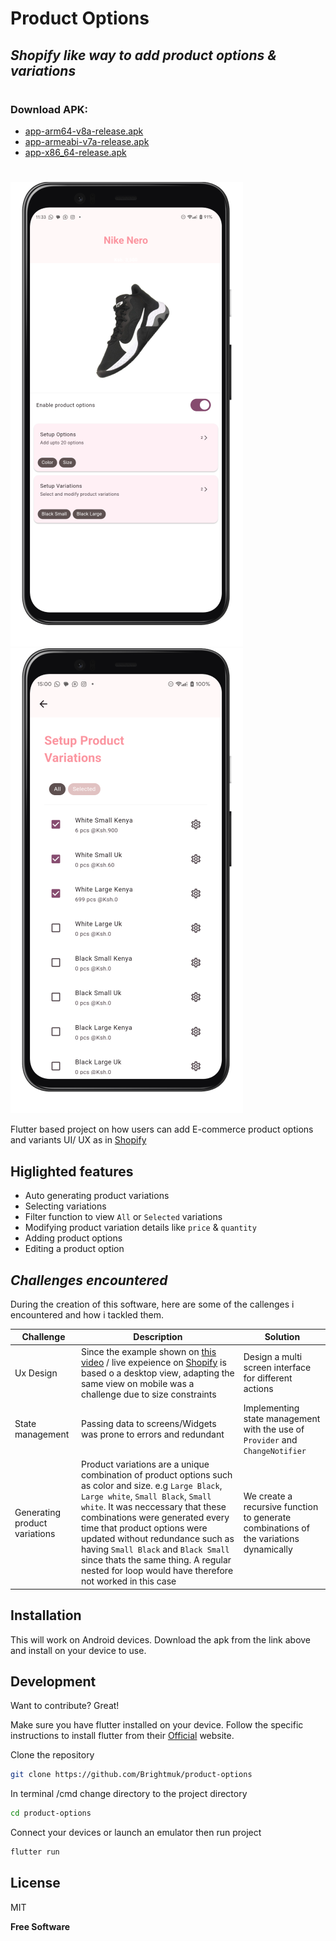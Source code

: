 # Product Options
## _Shopify like way to add product options & variations_
#
 
### Download APK: 
- [app-arm64-v8a-release.apk](apk/app-arm64-v8a-release.apk)
- [app-armeabi-v7a-release.apk](apk/app-armeabi-v7a-release.apk)
- [app-x86_64-release.apk](apk/app-x86_64-release.apk)

#


![Home screenshot](assets/screenshots/home_screenshot.png) ![Variations screenshot](assets/screenshots/variations_screenshot.png)

Flutter based project on how users can add E-commerce product options and variants UI/ UX as in [Shopify](https://admin.shopify.com/)



## Higlighted features 

- Auto generating product variations
- Selecting variations
- Filter function to view `All` or `Selected` variations 
- Modifying product variation details like `price` & `quantity`
- Adding product options
- Editing a product option



## _Challenges encountered_
During the creation of this software, here are some of the callenges i encountered and how i tackled them.

| Challenge | Description| Solution |
| ------ | ------ |---|
|Ux Design| Since the example shown on [this video](https://www.youtube.com/watch?v=njdHCpildhE) / live expeience on  [Shopify](https://admin.shopify.com/) is based o a desktop view, adapting the same view on mobile was a challenge due to size constraints|Design a multi screen interface for different actions |
|State management| Passing data to screens/Widgets was prone to errors and redundant | Implementing state management with the use of `Provider` and `ChangeNotifier` |
|Generating product variations | Product variations are a unique combination of product options such as color and size. e.g `Large Black`, `Large white`, `Small Black`, `Small white`. It was neccessary that these combinations were generated every time that product options were updated without redundance such as having `Small Black` and `Black Small` since thats the same thing. A regular nested for loop would have therefore not worked in this case|We create a recursive function to generate combinations of the variations dynamically|


## Installation

This will work on Android devices.
Download the apk from the link above and install on your device to use.

## Development

Want to contribute? Great!

Make sure you have flutter installed on your device. Follow the specific instructions to install flutter from their  [Official](https://flutter.dev/) website.


Clone the repository

```sh
git clone https://github.com/Brightmuk/product-options
```

In terminal /cmd change directory to the project directory

```sh
cd product-options
```

Connect your devices or launch an emulator then run project

```sh
flutter run
```



## License

MIT

**Free Software**

[//]: # (These are reference links used in the body of this note and get stripped out when the markdown processor does its job. There is no need to format nicely because it shouldn't be seen. Thanks SO - http://stackoverflow.com/questions/4823468/store-comments-in-markdown-syntax)

   [dill]: <https://github.com/joemccann/dillinger>
   [git-repo-url]: <https://github.com/joemccann/dillinger.git>
   [john gruber]: <http://daringfireball.net>
   [df1]: <http://daringfireball.net/projects/markdown/>
   [markdown-it]: <https://github.com/markdown-it/markdown-it>
   [Ace Editor]: <http://ace.ajax.org>
   [node.js]: <http://nodejs.org>
   [Twitter Bootstrap]: <http://twitter.github.com/bootstrap/>
   [jQuery]: <http://jquery.com>
   [@tjholowaychuk]: <http://twitter.com/tjholowaychuk>
   [express]: <http://expressjs.com>
   [AngularJS]: <http://angularjs.org>
   [Gulp]: <http://gulpjs.com>

   [PlDb]: <https://github.com/joemccann/dillinger/tree/master/plugins/dropbox/README.md>
   [PlGh]: <https://github.com/joemccann/dillinger/tree/master/plugins/github/README.md>
   [PlGd]: <https://github.com/joemccann/dillinger/tree/master/plugins/googledrive/README.md>
   [PlOd]: <https://github.com/joemccann/dillinger/tree/master/plugins/onedrive/README.md>
   [PlMe]: <https://github.com/joemccann/dillinger/tree/master/plugins/medium/README.md>
   [PlGa]: <https://github.com/RahulHP/dillinger/blob/master/plugins/googleanalytics/README.md>
